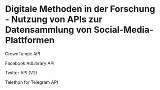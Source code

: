 # Digitale Methoden in der Forschung - Nutzung von APIs zur Datensammlung von Social-Media-Plattformen

CrowdTangle API

Facebook AdLibrary API

Twitter API (V2)

Telethon for Telegram API
